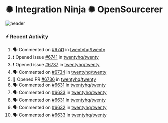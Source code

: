  
<h1 align="center">✺ Integration Ninja ✺ OpenSourcerer</h1>

![header](https://github.com/Nabhag8848/Nabhag8848/assets/65061890/3ecbdaa2-ea2a-4413-a40a-87945f5fb05a)

### :zap: Recent Activity

<!--START_SECTION:activity-->
1. 🗣 Commented on [#6741](https://github.com/twentyhq/twenty/issues/6741#issuecomment-2310045267) in [twentyhq/twenty](https://github.com/twentyhq/twenty)
2. ❗ Opened issue [#6741](https://github.com/twentyhq/twenty/issues/6741) in [twentyhq/twenty](https://github.com/twentyhq/twenty)
3. ❗ Opened issue [#6737](https://github.com/twentyhq/twenty/issues/6737) in [twentyhq/twenty](https://github.com/twentyhq/twenty)
4. 🗣 Commented on [#6734](https://github.com/twentyhq/twenty/issues/6734#issuecomment-2309467067) in [twentyhq/twenty](https://github.com/twentyhq/twenty)
5. 💪 Opened PR [#6736](https://github.com/twentyhq/twenty/pull/6736) in [twentyhq/twenty](https://github.com/twentyhq/twenty)
6. 🗣 Commented on [#6631](https://github.com/twentyhq/twenty/issues/6631#issuecomment-2309363684) in [twentyhq/twenty](https://github.com/twentyhq/twenty)
7. 🗣 Commented on [#6633](https://github.com/twentyhq/twenty/issues/6633#issuecomment-2308819589) in [twentyhq/twenty](https://github.com/twentyhq/twenty)
8. 🗣 Commented on [#6631](https://github.com/twentyhq/twenty/issues/6631#issuecomment-2308790246) in [twentyhq/twenty](https://github.com/twentyhq/twenty)
9. 🗣 Commented on [#6632](https://github.com/twentyhq/twenty/issues/6632#issuecomment-2308787022) in [twentyhq/twenty](https://github.com/twentyhq/twenty)
10. 🗣 Commented on [#6633](https://github.com/twentyhq/twenty/issues/6633#issuecomment-2308782938) in [twentyhq/twenty](https://github.com/twentyhq/twenty)
<!--END_SECTION:activity-->

  



